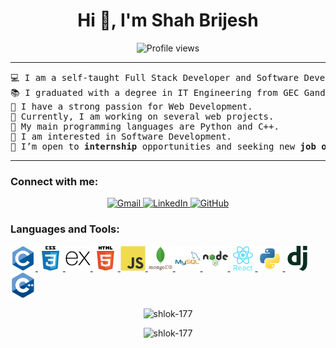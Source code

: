 <h1 align="center">Hi 👋, I'm Shah Brijesh</h1>

<p align="center">
  <img src="https://komarev.com/ghpvc/?username=shlok-177&label=Profile%20views&color=0e75b6&style=flat" alt="Profile views" />
</p>
<hr>
<pre>
💻 I am a self-taught Full Stack Developer and Software Developer.
📚 I graduated with a degree in IT Engineering from GEC Gandhinagar.
📝 I have a strong passion for Web Development.
🔭 Currently, I am working on several web projects.
🌟 My main programming languages are Python and C++.
🚩 I am interested in Software Development.
🤔 I’m open to <b>internship</b> opportunities and seeking new <b>job opportunities</b>. Here is <a href="https://shlokjadeja.tech/static/media/resume.de5296312cc14f5290ed.pdf" target="_blank">MY RESUME</a>.
</pre>
<hr>
<h3 align="left">Connect with me:</h3>
<p align="center">
  <a href="mailto:brijeshshah654@gmail.com">
    <img src="https://img.shields.io/badge/Gmail-D14836?style=plastic&logo=gmail&logoColor=white" alt="Gmail"/>
  </a>
  <a href="https://www.linkedin.com/in/shahbrijesh1/">
    <img src="https://img.shields.io/badge/LinkedIn-0077B5?style=plastic&logo=linkedin&logoColor=white" alt="LinkedIn"/>
  </a>
  <a href="https://github.com/Brijesh-0106">
    <img src="https://img.shields.io/badge/GitHub-181717?style=plastic&logo=github&logoColor=white" alt="GitHub"/>
  </a>
</p>

<h3 align="left">Languages and Tools:</h3>
<p align="left">
  <a href="https://www.cprogramming.com/" target="_blank" rel="noreferrer">
    <img src="https://raw.githubusercontent.com/devicons/devicon/master/icons/c/c-original.svg" alt="C" width="40" height="40"/>
  </a>
  <a href="https://www.w3schools.com/css/" target="_blank" rel="noreferrer">
    <img src="https://raw.githubusercontent.com/devicons/devicon/master/icons/css3/css3-original-wordmark.svg" alt="CSS3" width="40" height="40"/>
  </a>
  <a href="https://expressjs.com" target="_blank" rel="noreferrer">
    <img src="https://raw.githubusercontent.com/devicons/devicon/master/icons/express/express-original.svg" alt="Express" width="40" height="40"/>
  </a>
  <a href="https://www.w3.org/html/" target="_blank" rel="noreferrer">
    <img src="https://raw.githubusercontent.com/devicons/devicon/master/icons/html5/html5-original-wordmark.svg" alt="HTML5" width="40" height="40"/>
  </a>
  <a href="https://developer.mozilla.org/en-US/docs/Web/JavaScript" target="_blank" rel="noreferrer">
    <img src="https://raw.githubusercontent.com/devicons/devicon/master/icons/javascript/javascript-original.svg" alt="JavaScript" width="40" height="40"/>
  </a>
  <a href="https://www.mongodb.com/" target="_blank" rel="noreferrer">
    <img src="https://raw.githubusercontent.com/devicons/devicon/master/icons/mongodb/mongodb-original-wordmark.svg" alt="MongoDB" width="40" height="40"/>
  </a>
  <a href="https://www.mysql.com/" target="_blank" rel="noreferrer">
    <img src="https://raw.githubusercontent.com/devicons/devicon/master/icons/mysql/mysql-original-wordmark.svg" alt="MySQL" width="40" height="40"/>
  </a>
  <a href="https://nodejs.org" target="_blank" rel="noreferrer">
    <img src="https://raw.githubusercontent.com/devicons/devicon/master/icons/nodejs/nodejs-original-wordmark.svg" alt="Node.js" width="40" height="40"/>
  </a>
  <a href="https://reactjs.org/" target="_blank" rel="noreferrer">
    <img src="https://raw.githubusercontent.com/devicons/devicon/master/icons/react/react-original-wordmark.svg" alt="React" width="40" height="40"/>
  </a>
  <a href="https://www.python.org/" target="_blank" rel="noreferrer">
    <img src="https://raw.githubusercontent.com/devicons/devicon/master/icons/python/python-original.svg" alt="Python" width="40" height="40"/>
  </a>
  <a href="https://www.djangoproject.com/" target="_blank" rel="noreferrer">
    <img src="https://raw.githubusercontent.com/devicons/devicon/master/icons/django/django-plain.svg" alt="Django" width="40" height="40"/>
  </a>
  <a href="https://www.cplusplus.com/" target="_blank" rel="noreferrer">
    <img src="https://raw.githubusercontent.com/devicons/devicon/master/icons/cplusplus/cplusplus-original.svg" alt="C++" width="40" height="40"/>
  </a>
</p>

<p align="center">
  <img src="https://github-readme-stats.vercel.app/api/top-langs?username=shlok-177&show_icons=true&locale=en&layout=compact" alt="shlok-177" />
</p>

<p align="center">
  <img src="https://github-readme-stats.vercel.app/api?username=shlok-177&show_icons=true&locale=en" alt="shlok-177" />
</p>
